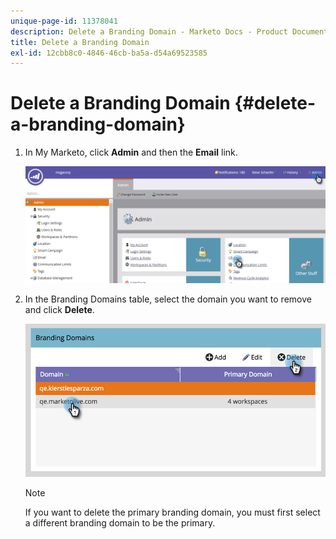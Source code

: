 ```yaml
---
unique-page-id: 11378041
description: Delete a Branding Domain - Marketo Docs - Product Documentation
title: Delete a Branding Domain
exl-id: 12cbb8c0-4846-46cb-ba5a-d54a69523585
---
```

# Delete a Branding Domain {#delete-a-branding-domain}

1. In My Marketo, click **Admin** and then the **Email** link.

   ![](assets/image2016-6-29-16-3a42-3a20.png)

1. In the Branding Domains table, select the domain you want to remove and click **Delete**.

   ![](assets/image2016-8-12-11-3a0-3a26.png)

   >[!NOTE]
   >
   >If you want to delete the primary branding domain, you must first select a different branding domain to be the primary.
